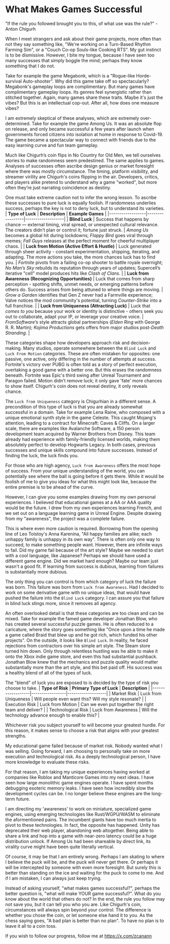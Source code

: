 # What Makes Games Successful
"If the rule you followed brought you to this, of what use was the rule?" - Anton Chigurh

When I meet strangers and ask about their game projects, more often than not they say something like, "We're working on a Turn-Based Rhythm Farming Sim", or a "Couch Co-op Souls-like Cooking RTS". My gut instinct is to be dismissive. However, I bite my tongue, because I have seen too many successes that simply boggle the mind; perhaps they know something that I do not.

Take for example the game Megabonk, which is a "Rogue-like Horde-survival Auto-shooter". Why did this game take off so spectacularly? Megabonk's gameplay loops are complimentary. But many games have complimentary gameplay loops. Its genres feel synergistic rather than stitched together. Again, many games share these traits. Maybe it's just the vibes? But this is an intellectual cop-out. After all, how does one measure vibes?

I am extremely skeptical of these analyses, which are extremely over-determined. Take for example the game Among Us. It was an absolute flop on release, and only became successful a few years after launch when governments forced citizens into isolation at home in response to Covid-19. The game became a spectacular way to connect with friends due to the easy learning curve and fun team gameplay.

Much like Chigurh’s coin flips in No Country for Old Men, we tell ourselves stories to make randomness seem predestined. The same applies to games. Analyses of successes often ascribe design genius or market foresight where there was mostly circumstance. The timing, platform visibility, and streamer virility are Chigurh's coins flipping in the air. Developers, critics, and players alike pretend to understand why a game "worked", but more often they’re just narrating coincidence as destiny.

One must take extreme caution not to infer the wrong lesson. To ascribe these successes to pure luck is equally foolish. If randomness underlies success, perhaps the key is not to deny luck, but to understand its varieties.
| **Type of Luck** | **Description** | **Example Games** |
|------------------|-----------------|-------------------|
| **Blind Luck** | Success that happens by chance — external timing, viral spread, or unexpected cultural relevance. The creators didn’t plan or control it; fortune just struck. | *Among Us* becomes a global hit during lockdowns; *Flappy Bird* goes viral through memes; *Fall Guys* releases at the perfect moment for cheerful multiplayer chaos. |
| **Luck from Motion (Active Effort & Hustle)** | Luck generated through sheer activity - constant experimentation, shipping, iterating, and adapting. The more actions you take, the more chances luck has to find you. | *Fortnite* pivots from a failing co-op shooter to battle royale overnight; *No Man’s Sky* rebuilds its reputation through years of updates; Supercell’s iterative "cell" model produces hits like *Clash of Clans*. |
| **Luck from Awareness (Recognizing Opportunities)** | Luck that comes from sharp perception - spotting shifts, unmet needs, or emerging patterns before others do. Success arises from being attuned to where things are moving. | *Grow a Garden* identifies that Gen Z never had a Farmville experience; Valve notices the mod community's potential, turning *Counter-Strike* into a full franchise. |
| **Luck from Uniqueness (Attracting Luck)** | Luck that *comes to you* because your work or identity is distinctive - others seek you out to collaborate, adapt your IP, or leverage your creative voice. | *FromSoftware*’s style attracts global partnerships (*Elden Ring* with George R. R. Martin); *Kojima Productions* gets offers from major studios post-*Death Stranding*. |

These categories shape how developers approach risk and decision-making. Many studios, operate somewhere between the `Blind Luck` and `Luck From Motion` categories. These are often mistaken for opposites: one passive, one active, only differing in the number of attempts at success. Fortnite's victory over PUBG is often told as a story of perfect execution, overtaking a good game with a better one. But this erases the randomness beneath. Fortnite was Epic's third swing after Unreal Tournament and Paragon failed. Motion didn’t remove luck; it only gave 'fate' more chances to show itself. Chigurh's coin does not reveal destiny, it only reveals chance.

The `Luck from Uniqueness` category is Chigurhian in a different sense. A precondition of this type of luck is that you are already somewhat successful in a domain. Take for example Lena Raine, who composed with a unique emotional synth style in the game Celeste. This caught Mojang's attention, leading to a contract for Minecraft: Caves & Cliffs. On a larger scale, there are examples like Avalanche Software, a 150 person development team acquired by Warner Brothers from Disney. This team already had experience with family-friendly licensed worlds, making them absolutely perfect to develop Hogwarts Legacy. In both cases, previous successes and unique skills compound into future successes. Instead of finding the luck, the luck finds you.

For those who are high agency, `Luck from Awareness` offers the most hope of success. From your unique understanding of the world, you can potentially see where the ball is going before it gets there. While it would be foolish of me to give you ideas for what this might look like, because the entire premise is to be ahead of the curve.

However, I can give you some examples drawing from my own personal experiences. I believed that educational games at a AA or AAA quality would be the future. I drew from my own experiences learning French, and we set out on a language learning game in Unreal Engine. Despite drawing from my "awareness", the project was a complete failure.

This is where even more caution is required. Borrowing from the opening line of Leo Tolstoy's Anna Karenina, "All happy families are alike; each unhappy family is unhappy in its own way". There is often only one way to succeed, to make something people want. However, there are infinite ways to fail. Did my game fail because of the art style? Maybe we needed to start with a cool language, like Japanese? Perhaps we should have used a different game engine. Did we market hard enough? Maybe our team just wasn't a good fit. If learning from success is dubious, learning from failures is substantially more dubious.

The only thing you can control is from which category of luck the failure was born. This failure was born from `Luck from Awareness`. Had I decided to work on some derivative game with no unique ideas, that would have pushed the failure into the `Blind Luck` category. I can assure you that failure in blind luck stings more, since it removes all agency.

An often overlooked detail is that these categories are too clean and can be mixed. Take for example the famed game developer Jonathan Blow, who has created several successful puzzle games. He is often reduced to a caricature, where the story goes something like "Once upon a time he made a game called Braid that blew up and he got rich, which funded his other projects". On the outside, it looks like `Blind Luck`. In reality, he faced rejections from contractors over his simple art style. The Steam store turned him down. Only through relentless hustling was he able to make it onto the Xbox indie game store, and even this had substantial pushback. Jonathan Blow knew that the mechanics and puzzle quality would matter substantially more than the art style, and this bet paid off. His success was a healthy blend of all of the types of luck.

The "blend" of luck you are exposed to is decided by the type of risk you choose to take.
| **Type of Risk** | **Primary Type of Luck** | **Description** |
|------------------|-----------------|-------------------|
| Market Risk | Luck from Uniqueness | Will people even want this? Will my style resonate? |
| Execution Risk | Luck from Motion | Can we even put together the right team and deliver? |
| Technological Risk | Luck from Awareness | Will the technology advance enough to enable this? |

Whichever risk you subject yourself to will become your greatest hurdle. For this reason, it makes sense to choose a risk that aligns with your greatest strengths.

My educational game failed because of market risk. Nobody wanted what I was selling. Going forward, I am choosing to personally take on more execution and technological risk. As a deeply technological person, I have more knowledge to evaluate these risks.

For that reason, I am taking my unique experiences having worked at companies like Roblox and Manticore Games into my next ideas. I have seen how large monolithic game engines operate. I have spent months debugging esoteric memory leaks. I have seen how incredibly slow the development cycles can be. I no longer believe these engines are the long-term future.

I am directing my 'awareness' to work on miniature, specialized game engines, using emerging technologies like Rust/WGPU/WASM to eliminate the aformentioned pains. The incumbent giants have too much inertia to pivot to these technologies. In fact, the opposite has happened. Unity has deprecated their web player, abandoning web altogether. Being able to share a link and hop into a game with near-zero latency could be a huge distribution unlock. If Among Us had been shareable by direct link, its virality curve might have been quite literally vertical.

Of course, it may be that I am entirely wrong. Perhaps I am skating to where I believe the puck will be, and the puck will never get there. Or perhaps it will be intercepted by someone with even more foresight. But surely this is better than standing on the ice and waiting for the puck to come to me. And if I am mistaken, I can always just keep trying.

Instead of asking yourself, "what makes games successful?", perhaps the better question is, "what will make YOUR game successful?". What do you know about the world that others do not? In the end, the rule you follow may not save you, but it can tell you who you are. Like Chigurh's coin, circumstances will always spin beyond your control. The difference is whether you chose the coin, or let someone else hand it to you. As the chess saying goes, "A bad plan is better than no plan". To have no plan is to leave it all to a coin toss.

If you wish to follow our progress, follow me at https://x.com/zcanann
